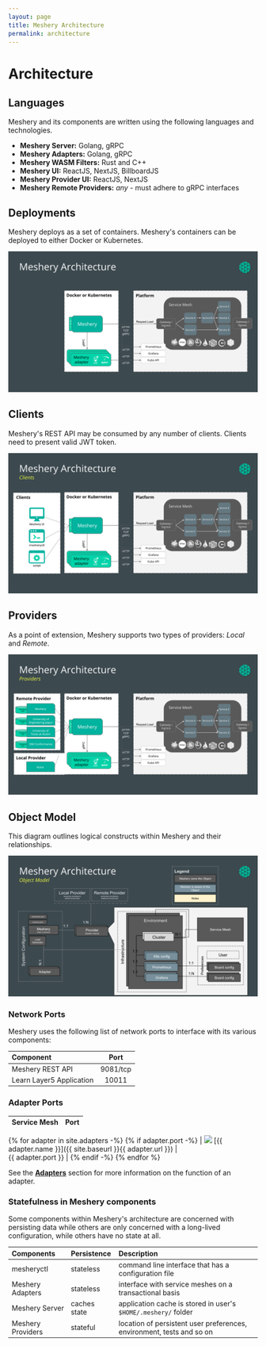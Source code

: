 ```yaml
---
layout: page
title: Meshery Architecture
permalink: architecture
---
```


# Architecture

## Languages
Meshery and its components are written using the following languages and technologies.

- **Meshery Server:** Golang, gRPC
- **Meshery Adapters:** Golang, gRPC
- **Meshery WASM Filters:** Rust and C++
- **Meshery UI:** ReactJS, NextJS, BillboardJS
- **Meshery Provider UI:** ReactJS, NextJS
- **Meshery Remote Providers:** _any_ - must adhere to gRPC interfaces

## Deployments
Meshery deploys as a set of containers. Meshery's containers can be deployed to either Docker or Kubernetes.

[![Meshery architecture](/docs/assets/img/architecture/meshery-architecture.svg)](/docs/assets/img/architecture/meshery-architecture.svg)

## Clients
Meshery's REST API may be consumed by any number of clients. Clients need to present valid JWT token.

[![Client architecture](/docs/assets/img/architecture/Meshery-client-architecture.svg)](/docs/assets/img/architecture/Meshery-client-architecture.svg)

## Providers
As a point of extension, Meshery supports two types of providers: _Local_ and _Remote_.

[![Provider architecture](/docs/assets/img/architecture/Meshery-provider-architecture.svg)](/docs/assets/img/architecture/Meshery-provider-architecture.svg)

## Object Model
This diagram outlines logical constructs within Meshery and their relationships.

[![Object Model](/docs/assets/img/architecture/meshery-object-model.svg)](/docs/assets/img/architecture/meshery-object-model.svg)

### **Network Ports**

Meshery uses the following list of network ports to interface with its various components:

| Component                                      | Port             |
| :--------------------------------------------- | :--------------: |
| Meshery REST API                               | 9081/tcp         |
| Learn Layer5 Application                       | 10011            |

### **Adapter Ports**

| Service Mesh  | Port          |
| :------------ | ------------: |
{% for adapter in site.adapters -%}
{% if adapter.port -%}
| <img src="{{ adapter.image }}" style="width:20px" /> [{{ adapter.name }}]({{ site.baseurl }}{{ adapter.url }}) |&nbsp; &nbsp; &nbsp; &nbsp; &nbsp; &nbsp; &nbsp; &nbsp; &nbsp; &nbsp; &nbsp; &nbsp; &nbsp; &nbsp; &nbsp;&nbsp; &nbsp; &nbsp; &nbsp; &nbsp; &nbsp; {{ adapter.port }} |
{% endif -%}
{% endfor %}

See the [**Adapters**](/docs/architecture/adapters) section for more information on the function of an adapter.

### **Statefulness in Meshery components**

Some components within Meshery's architecture are concerned with persisting data while others are only
concerned with a long-lived configuration, while others have no state at all.

| Components        | Persistence  | Description                                                           |
| :---------------- | :----------- | :-------------------------------------------------------------------- |
| mesheryctl        | stateless    | command line interface that has a configuration file                  |
| Meshery Adapters  | stateless    | interface with service meshes on a transactional basis                |
| Meshery Server    | caches state | application cache is stored in user's `$HOME/.meshery/` folder        |
| Meshery Providers | stateful     | location of persistent user preferences, environment, tests and so on |
